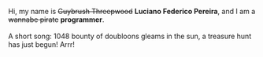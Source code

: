 Hi, my name is ~~Guybrush Threepwood~~ **Luciano Federico Pereira**, and I am a ~~wannabe pirate~~ **programmer**.<br><br>A short song: 1048 bounty of doubloons gleams in the sun, a treasure hunt has just begun! Arrr!
